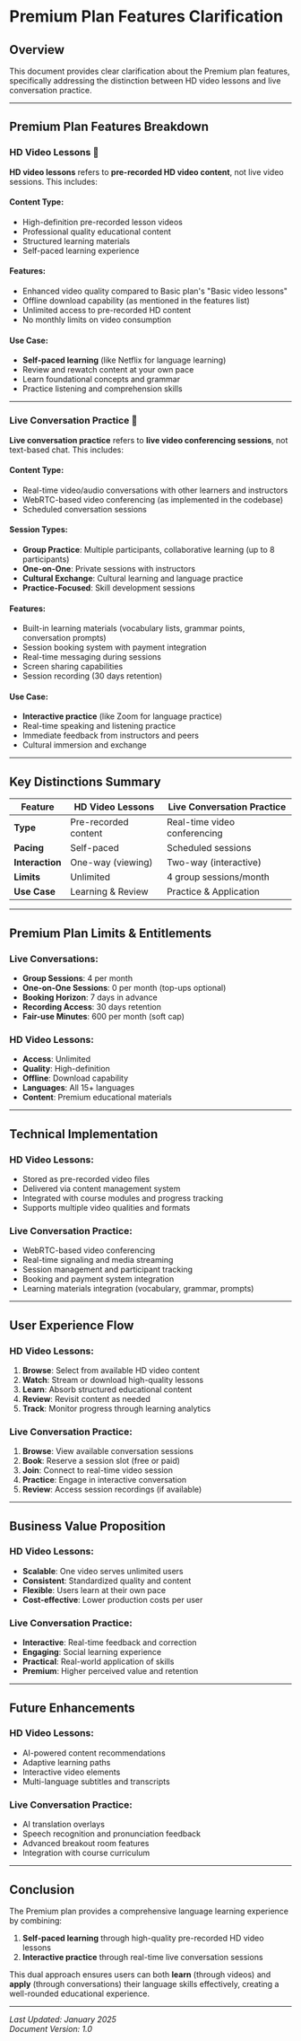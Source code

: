 # Premium Plan Features Clarification

## **Overview**
This document provides clear clarification about the Premium plan features, specifically addressing the distinction between HD video lessons and live conversation practice.

---

## **Premium Plan Features Breakdown**

### **HD Video Lessons** 🎥
**HD video lessons** refers to **pre-recorded HD video content**, not live video sessions. This includes:

#### **Content Type:**
- High-definition pre-recorded lesson videos
- Professional quality educational content
- Structured learning materials
- Self-paced learning experience

#### **Features:**
- Enhanced video quality compared to Basic plan's "Basic video lessons"
- Offline download capability (as mentioned in the features list)
- Unlimited access to pre-recorded HD content
- No monthly limits on video consumption

#### **Use Case:**
- **Self-paced learning** (like Netflix for language learning)
- Review and rewatch content at your own pace
- Learn foundational concepts and grammar
- Practice listening and comprehension skills

---

### **Live Conversation Practice** 💬
**Live conversation practice** refers to **live video conferencing sessions**, not text-based chat. This includes:

#### **Content Type:**
- Real-time video/audio conversations with other learners and instructors
- WebRTC-based video conferencing (as implemented in the codebase)
- Scheduled conversation sessions

#### **Session Types:**
- **Group Practice**: Multiple participants, collaborative learning (up to 8 participants)
- **One-on-One**: Private sessions with instructors
- **Cultural Exchange**: Cultural learning and language practice
- **Practice-Focused**: Skill development sessions

#### **Features:**
- Built-in learning materials (vocabulary lists, grammar points, conversation prompts)
- Session booking system with payment integration
- Real-time messaging during sessions
- Screen sharing capabilities
- Session recording (30 days retention)

#### **Use Case:**
- **Interactive practice** (like Zoom for language practice)
- Real-time speaking and listening practice
- Immediate feedback from instructors and peers
- Cultural immersion and exchange

---

## **Key Distinctions Summary**

| Feature | HD Video Lessons | Live Conversation Practice |
|---------|------------------|---------------------------|
| **Type** | Pre-recorded content | Real-time video conferencing |
| **Pacing** | Self-paced | Scheduled sessions |
| **Interaction** | One-way (viewing) | Two-way (interactive) |
| **Limits** | Unlimited | 4 group sessions/month |
| **Use Case** | Learning & Review | Practice & Application |

---

## **Premium Plan Limits & Entitlements**

### **Live Conversations:**
- **Group Sessions**: 4 per month
- **One-on-One Sessions**: 0 per month (top-ups optional)
- **Booking Horizon**: 7 days in advance
- **Recording Access**: 30 days retention
- **Fair-use Minutes**: 600 per month (soft cap)

### **HD Video Lessons:**
- **Access**: Unlimited
- **Quality**: High-definition
- **Offline**: Download capability
- **Languages**: All 15+ languages
- **Content**: Premium educational materials

---

## **Technical Implementation**

### **HD Video Lessons:**
- Stored as pre-recorded video files
- Delivered via content management system
- Integrated with course modules and progress tracking
- Supports multiple video qualities and formats

### **Live Conversation Practice:**
- WebRTC-based video conferencing
- Real-time signaling and media streaming
- Session management and participant tracking
- Booking and payment system integration
- Learning materials integration (vocabulary, grammar, prompts)

---

## **User Experience Flow**

### **HD Video Lessons:**
1. **Browse**: Select from available HD video content
2. **Watch**: Stream or download high-quality lessons
3. **Learn**: Absorb structured educational content
4. **Review**: Revisit content as needed
5. **Track**: Monitor progress through learning analytics

### **Live Conversation Practice:**
1. **Browse**: View available conversation sessions
2. **Book**: Reserve a session slot (free or paid)
3. **Join**: Connect to real-time video session
4. **Practice**: Engage in interactive conversation
5. **Review**: Access session recordings (if available)

---

## **Business Value Proposition**

### **HD Video Lessons:**
- **Scalable**: One video serves unlimited users
- **Consistent**: Standardized quality and content
- **Flexible**: Users learn at their own pace
- **Cost-effective**: Lower production costs per user

### **Live Conversation Practice:**
- **Interactive**: Real-time feedback and correction
- **Engaging**: Social learning experience
- **Practical**: Real-world application of skills
- **Premium**: Higher perceived value and retention

---

## **Future Enhancements**

### **HD Video Lessons:**
- AI-powered content recommendations
- Adaptive learning paths
- Interactive video elements
- Multi-language subtitles and transcripts

### **Live Conversation Practice:**
- AI translation overlays
- Speech recognition and pronunciation feedback
- Advanced breakout room features
- Integration with course curriculum

---

## **Conclusion**

The Premium plan provides a comprehensive language learning experience by combining:

1. **Self-paced learning** through high-quality pre-recorded HD video lessons
2. **Interactive practice** through real-time live conversation sessions

This dual approach ensures users can both **learn** (through videos) and **apply** (through conversations) their language skills effectively, creating a well-rounded educational experience.

---

*Last Updated: January 2025*  
*Document Version: 1.0*
